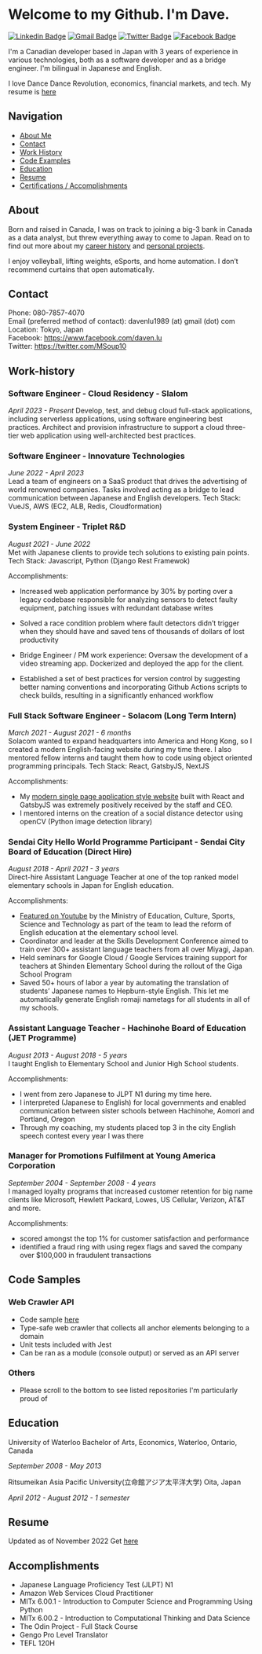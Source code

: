 # Welcome to my Github. I'm Dave.
[![Linkedin Badge](https://img.shields.io/badge/LinkedIn-blue?style=flat&logo=linkedin&labelColor=blue&link=https://www.linkedin.com/in/davenlu/)](https://www.linkedin.com/in/davenlu/)
[![Gmail Badge](https://img.shields.io/badge/Gmail-red?style=flat-square&logo=Gmail&logoColor=white&link=mailto:davenlu1989@gmail.com)](mailto:davenlu1989@gmail.com) 
[![Twitter Badge](https://img.shields.io/badge/-Twitter-1ca0f1?style=flat&labelColor=1ca0f1&logo=twitter&logoColor=white&link=https://twitter.com/MSoup10)](https://twitter.com/MSoup10) 
[![Facebook Badge](https://img.shields.io/badge/-Facebook-1877f2?style=flat&logo=facebook&logoColor=white&link=https://facebook.com/daven.lu)](https://www.facebook.com/daven.lu)

I'm a Canadian developer based in Japan with 3 years of experience in various technologies, both as a software developer and as a bridge engineer. I'm bilingual in Japanese and English. 

I love Dance Dance Revolution, economics, financial markets, and tech. My resume is [here](#resume)

## Navigation
- [About Me](#about)
- [Contact](#contact)
- [Work History](#work-history)
- [Code Examples](#code-samples)
- [Education](#education)
- [Resume](#resume)
- [Certifications / Accomplishments](#accomplishments)

## About
Born and raised in Canada, I was on track to joining a big-3 bank in Canada as a data analyst, but threw everything away to come to Japan. Read on to find out more about my [career history](#work-history) and [personal projects](#projects).  

I enjoy volleyball, lifting weights, eSports, and home automation. I don’t recommend curtains that open automatically.  

## Contact
Phone: 080-7857-4070  
Email (preferred method of contact):  davenlu1989 (at) gmail (dot) com  
Location: Tokyo, Japan  
Facebook: https://www.facebook.com/daven.lu  
Twitter: https://twitter.com/MSoup10  

## Work-history

### Software Engineer - Cloud Residency - Slalom
_April 2023 - Present_
Develop, test, and debug cloud full-stack applications, including serverless applications, using software engineering best practices.
Architect and provision infrastructure to support a cloud three-tier web application using well-architected best practices.

### Software Engineer - Innovature Technologies
_June 2022 - April 2023_  
Lead a team of engineers on a SaaS product that drives the advertising of world renowned companies. Tasks involved acting as a bridge to lead communication between Japanese and English developers. 
Tech Stack: VueJS, AWS (EC2, ALB, Redis, Cloudformation)

### System Engineer - Triplet R&D
_August 2021 - June 2022_  
Met with Japanese clients to provide tech solutions to existing pain points. 
Tech Stack: Javascript, Python (Django Rest Framewok)

Accomplishments:
-   Increased web application performance by 30% by porting over a legacy codebase responsible for analyzing sensors to detect faulty equipment, patching issues with redundant database writes
    
-   Solved a race condition problem where fault detectors didn’t trigger when they should have and saved tens of thousands of dollars of lost productivity
    
-   Bridge Engineer / PM work experience: Oversaw the development of a video streaming app. Dockerized and deployed the app for the client.
    
- Established a set of best practices for version control by suggesting better naming conventions and incorporating Github Actions scripts to check builds, resulting in a significantly enhanced workflow

### Full Stack Software Engineer - Solacom (Long Term Intern)
_March 2021 - August 2021 - 6 months_  
Solacom wanted to expand headquarters into America and Hong Kong, so I created a modern English-facing website during my time there. I also mentored fellow interns and taught them how to code using object oriented programming principals.
Tech Stack: React, GatsbyJS, NextJS

Accomplishments:
- My [modern single page application style website](https://solacom.gatsbyjs.io/) built with React and GatsbyJS was extremely positively received by the staff and CEO. 
- I mentored interns on the creation of a social distance detector using openCV (Python image detection library)

### Sendai City Hello World Programme Participant - Sendai City Board of Education (Direct Hire)
_August 2018 - April 2021 - 3 years_  
Direct-hire Assistant Language Teacher at one of the top ranked model elementary schools in Japan for English education. 

Accomplishments:
- [Featured on Youtube](https://www.youtube.com/watch?v=jp-nHc0BN3c) by the Ministry of Education, Culture, Sports, Science and Technology as part of the team to lead the reform of English education at the elementary school level. 
- Coordinator and leader at the Skills Development Conference aimed to train over 300+ assistant language teachers from all over Miyagi, Japan. 
- Held seminars for Google Cloud / Google Services training support for teachers at Shinden Elementary School during the rollout of the Giga School Program
- Saved 50+ hours of labor a year by automating the translation of students’ Japanese names to Hepburn-style English. This let me automatically generate English romaji nametags for all students in all of my schools.


### Assistant Language Teacher - Hachinohe Board of Education (JET Programme)
_August 2013 - August 2018 - 5 years_  
I taught English to Elementary School and Junior High School students.

Accomplishments:
- I went from zero Japanese to JLPT N1 during my time here. 
- I interpreted (Japanese to English) for local governments and enabled communication between sister schools between Hachinohe, Aomori and Portland, Oregon
- Through my coaching, my students placed top 3 in the city English speech contest every year I was there

### Manager for Promotions Fulfilment at Young America Corporation
_September 2004 - September 2008 - 4 years_  
I managed loyalty programs that increased customer retention for big name clients like Microsoft, Hewlett Packard, Lowes, US Cellular, Verizon, AT&T and more. 

Accomplishments: 
- scored amongst the top 1% for customer satisfaction and performance
- identified a fraud ring with using regex flags and saved the company over $100,000 in fraudulent transactions

## Code Samples
### Web Crawler API
- Code sample [here](https://github.com/MSoup/http-crawler)
- Type-safe web crawler that collects all anchor elements belonging to a domain
- Unit tests included with Jest
- Can be ran as a module (console output) or served as an API server

### Others
- Please scroll to the bottom to see listed repositories I'm particularly proud of

## Education
University of Waterloo
Bachelor of Arts, Economics, Waterloo, Ontario, Canada

_September 2008 - May 2013_

Ritsumeikan Asia Pacific University(立命館アジア太平洋大学)
Oita, Japan 

_April 2012 - August 2012 - 1 semester_

## Resume
Updated as of November 2022
Get [here](https://drive.google.com/file/d/1iado7fcH04yTOhYfTbhKuDgjjwceEKmP/view)

## Accomplishments
- Japanese Language Proficiency Test (JLPT) N1
- Amazon Web Services Cloud Practitioner
- MITx 6.00.1 - Introduction to Computer Science and Programming Using Python
- MITx 6.00.2 - Introduction to Computational Thinking and Data Science
- The Odin Project - Full Stack Course
- Gengo Pro Level Translator
- TEFL 120H

